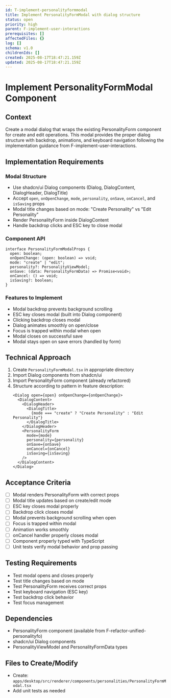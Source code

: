 ```yaml
---
id: T-implement-personalityformmodal
title: Implement PersonalityFormModal with dialog structure
status: open
priority: high
parent: F-implement-user-interactions
prerequisites: []
affectedFiles: {}
log: []
schema: v1.0
childrenIds: []
created: 2025-08-17T18:47:21.159Z
updated: 2025-08-17T18:47:21.159Z
---
```


# Implement PersonalityFormModal Component

## Context

Create a modal dialog that wraps the existing PersonalityForm component for create and edit operations. This modal provides the proper dialog structure with backdrop, animations, and keyboard navigation following the implementation guidance from F-implement-user-interactions.

## Implementation Requirements

### Modal Structure

- Use shadcn/ui Dialog components (Dialog, DialogContent, DialogHeader, DialogTitle)
- Accept `open`, `onOpenChange`, `mode`, `personality`, `onSave`, `onCancel`, and `isSaving` props
- Modal title changes based on mode: "Create Personality" vs "Edit Personality"
- Render PersonalityForm inside DialogContent
- Handle backdrop clicks and ESC key to close modal

### Component API

```tsx
interface PersonalityFormModalProps {
  open: boolean;
  onOpenChange: (open: boolean) => void;
  mode: "create" | "edit";
  personality?: PersonalityViewModel;
  onSave: (data: PersonalityFormData) => Promise<void>;
  onCancel: () => void;
  isSaving?: boolean;
}
```

### Features to Implement

- Modal backdrop prevents background scrolling
- ESC key closes modal (built into Dialog component)
- Clicking backdrop closes modal
- Dialog animates smoothly on open/close
- Focus is trapped within modal when open
- Modal closes on successful save
- Modal stays open on save errors (handled by form)

## Technical Approach

1. Create `PersonalityFormModal.tsx` in appropriate directory
2. Import Dialog components from shadcn/ui
3. Import PersonalityForm component (already refactored)
4. Structure according to pattern in feature description:
   ```tsx
   <Dialog open={open} onOpenChange={onOpenChange}>
     <DialogContent>
       <DialogHeader>
         <DialogTitle>
           {mode === "create" ? "Create Personality" : "Edit Personality"}
         </DialogTitle>
       </DialogHeader>
       <PersonalityForm
         mode={mode}
         personality={personality}
         onSave={onSave}
         onCancel={onCancel}
         isSaving={isSaving}
       />
     </DialogContent>
   </Dialog>
   ```

## Acceptance Criteria

- [ ] Modal renders PersonalityForm with correct props
- [ ] Modal title updates based on create/edit mode
- [ ] ESC key closes modal properly
- [ ] Backdrop click closes modal
- [ ] Modal prevents background scrolling when open
- [ ] Focus is trapped within modal
- [ ] Animation works smoothly
- [ ] onCancel handler properly closes modal
- [ ] Component properly typed with TypeScript
- [ ] Unit tests verify modal behavior and prop passing

## Testing Requirements

- Test modal opens and closes properly
- Test title changes based on mode
- Test PersonalityForm receives correct props
- Test keyboard navigation (ESC key)
- Test backdrop click behavior
- Test focus management

## Dependencies

- PersonalityForm component (available from F-refactor-unified-personalityfo)
- shadcn/ui Dialog components
- PersonalityViewModel and PersonalityFormData types

## Files to Create/Modify

- Create: `apps/desktop/src/renderer/components/personalities/PersonalityFormModal.tsx`
- Add unit tests as needed

